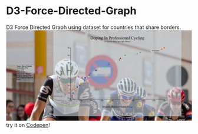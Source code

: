 # D3-Force-Directed-Graph
D3 Force Directed Graph using dataset for countries that share borders.
![Image of Force directed graph]( ./thumbnail.png )
try it on [Codepen](https://codepen.io/Cyberputty/full/pVRjKQ/)!
